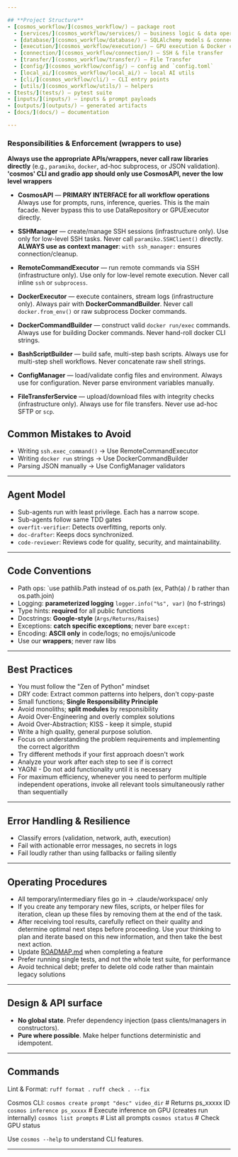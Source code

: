 ```yaml
---

## **Project Structure**
- [cosmos_workflow/](cosmos_workflow/) — package root
  - [services/](cosmos_workflow/services/) — business logic & data operations
  - [database/](cosmos_workflow/database/) — SQLAlchemy models & connection
  - [execution/](cosmos_workflow/execution/) — GPU execution & Docker commands
  - [connection/](cosmos_workflow/connection/) — SSH & file transfer
  - [transfer/](cosmos_workflow/transfer/) — File Transfer
  - [config/](cosmos_workflow/config/) — config and `config.toml`
  - [local_ai/](cosmos_workflow/local_ai/) — local AI utils
  - [cli/](cosmos_workflow/cli/) — CLI entry points
  - [utils/](cosmos_workflow/utils/) — helpers
- [tests/](tests/) — pytest suite
- [inputs/](inputs/) — inputs & prompt payloads
- [outputs/](outputs/) — generated artifacts
- [docs/](docs/) — documentation

---
```


### **Responsibilities & Enforcement** (wrappers to use)
**Always use the appropriate APIs/wrappers, never call raw libraries directly** (e.g., `paramiko`, `docker`, ad-hoc subprocess, or JSON validation).
**'cosmos' CLI and gradio app should only use CosmosAPI, never the low level wrappers**

* **CosmosAPI** — **PRIMARY INTERFACE for all workflow operations**
  Always use for prompts, runs, inference, queries. This is the main facade.
  Never bypass this to use DataRepository or GPUExecutor directly.

* **SSHManager** — create/manage SSH sessions (infrastructure only).
  Use only for low-level SSH tasks. Never call `paramiko.SSHClient()` directly.
  **ALWAYS use as context manager**: `with ssh_manager:` ensures connection/cleanup.

* **RemoteCommandExecutor** — run remote commands via SSH (infrastructure only).
  Use only for low-level remote execution. Never call inline `ssh` or `subprocess`.

* **DockerExecutor** — execute containers, stream logs (infrastructure only).
  Always pair with **DockerCommandBuilder**. Never call `docker.from_env()` or raw subprocess Docker commands.

* **DockerCommandBuilder** — construct valid `docker run/exec` commands.
  Always use for building Docker commands. Never hand-roll docker CLI strings.

* **BashScriptBuilder** — build safe, multi-step bash scripts.
  Always use for multi-step shell workflows. Never concatenate raw shell strings.

* **ConfigManager** — load/validate config files and environment.
  Always use for configuration. Never parse environment variables manually.

* **FileTransferService** — upload/download files with integrity checks (infrastructure only).
  Always use for file transfers. Never use ad-hoc SFTP or `scp`.

 ## **Common Mistakes to Avoid**
 - Writing `ssh.exec_command()` → Use RemoteCommandExecutor
 - Writing `docker run` strings → Use DockerCommandBuilder
 - Parsing JSON manually → Use ConfigManager validators

---

## **Agent Model**
 - Sub-agents run with least privilege. Each has a narrow scope.
 - Sub-agents follow same TDD gates
 - `overfit-verifier`: Detects overfitting, reports only.
 - `doc-drafter`: Keeps docs synchronized.
 - `code-reviewer`: Reviews code for quality, security, and maintainability.

---


## **Code Conventions**
 - Path ops: `use pathlib.Path instead of os.path (ex, Path(a) / b rather than os.path.join)
 - Logging: **parameterized logging** `logger.info("%s", var)` (no f-strings)
 - Type hints: **required** for all public functions
 - Docstrings: **Google-style** (`Args/Returns/Raises`)
 - Exceptions: **catch specific exceptions**; never bare `except:`
 - Encoding: **ASCII only** in code/logs; no emojis/unicode
 - Use our **wrappers**; never raw libs

---

## **Best Practices**
 - You must follow the "Zen of Python" mindset
 - DRY code: Extract common patterns into helpers, don't copy-paste
 - Small functions; **Single Responsibility Principle**
 - Avoid monoliths; **split modules** by responsibility
 - Avoid Over-Engineering and overly complex solutions
 - Avoid Over-Abstraction; KISS - keep it simple, stupid
 - Write a high quality, general purpose solution.
 - Focus on understanding the problem requirements and implementing the correct algorithm
 - Try different methods if your first approach doesn't work
 - Analyze your work after each step to see if is correct
 - YAGNI - Do not add functionality until it is necessary
 - For maximum efficiency, whenever you need to perform multiple independent operations, invoke all relevant tools simultaneously rather than sequentially

---

## **Error Handling & Resilience**
- Classify errors (validation, network, auth, execution)
- Fail with actionable error messages, no secrets in logs
- Fail loudly rather than using fallbacks or failing silently

---

## **Operating Procedures**
- All temporary/intermediary files go in → .claude/workspace/ only
- If you create any temporary new files, scripts, or helper files for iteration, clean up these files by removing them at the end of the task.
- After receiving tool results, carefully reflect on their quality and determine optimal next steps before proceeding. Use your thinking to plan and iterate based on this new information, and then take the best next action.
- Update [ROADMAP.md](ROADMAP.md) when completing a feature
- Prefer running single tests, and not the whole test suite, for performance
- Avoid technical debt; prefer to delete old code rather than maintain legacy solutions
---

## **Design & API surface**
 - **No global state**. Prefer dependency injection (pass clients/managers in constructors).
 - **Pure where possible**. Make helper functions deterministic and idempotent.

---

## **Commands**
Lint & Format:
`ruff format .`
`ruff check . --fix`

Cosmos CLI:
`cosmos create prompt "desc" video_dir`  # Returns ps_xxxxx ID
`cosmos inference ps_xxxxx`             # Execute inference on GPU (creates run internally)
`cosmos list prompts`                   # List all prompts
`cosmos status`                         # Check GPU status

Use `cosmos --help` to understand CLI features.

---